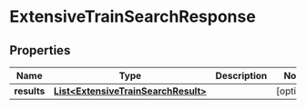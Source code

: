 
# ExtensiveTrainSearchResponse

## Properties
Name | Type | Description | Notes
------------ | ------------- | ------------- | -------------
**results** | [**List&lt;ExtensiveTrainSearchResult&gt;**](ExtensiveTrainSearchResult.md) |  |  [optional]



